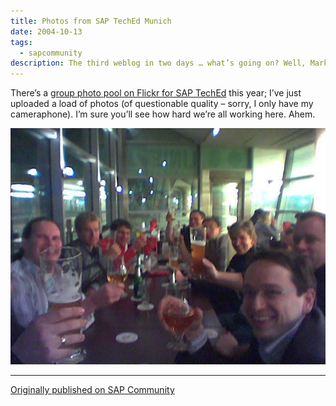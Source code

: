 ```yaml
---
title: Photos from SAP TechEd Munich
date: 2004-10-13
tags:
  - sapcommunity
description: The third weblog in two days … what’s going on? Well, Mark is a hard taskmaster, obviously 🙂
---
```


There’s a [group photo pool on Flickr for SAP TechEd](http://www.flickr.com/groups/sapteched/) this year; I’ve just uploaded a load of photos (of questionable quality – sorry, I only have my cameraphone). I’m sure you’ll see how hard we’re all working here. Ahem.

![Cheers Adobe!](/images/2004/10/CheersAdobe.jpeg)

---

[Originally published on SAP Community](https://blogs.sap.com/2004/10/13/photos-from-sap-teched-munich/)
